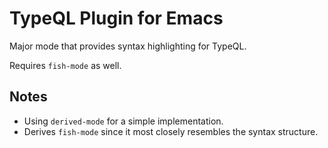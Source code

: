 # TypeQL Plugin for Emacs

Major mode that provides syntax highlighting for TypeQL.

Requires `fish-mode` as well.

## Notes

- Using `derived-mode` for a simple implementation.
- Derives `fish-mode` since it most closely resembles the syntax structure.

